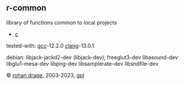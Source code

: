 r-common
--------

library of functions common to local projects

- [c](http://www.open-std.org/jtc1/sc22/wg14/)

tested-with:
[gcc](http://gcc.gnu.org/)-12.2.0
[clang](https://clang.llvm.org/)-13.0.1

debian:
libjack-jackd2-dev (libjack-dev);
freeglut3-dev libasound-dev libglu1-mesa-dev libpng-dev libsamplerate-dev libsndfile-dev

© [rohan drape](http://rohandrape.net/), 2003-2023, [gpl](http://gnu.org/copyleft/)
